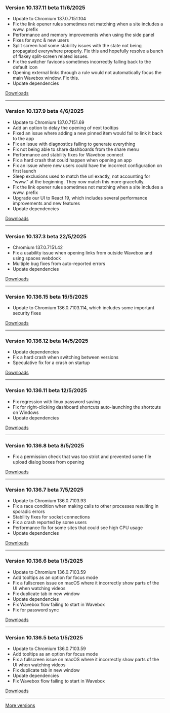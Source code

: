 <h3>Version 10.137.11 beta <span class="date">11/6/2025</span></h3>
<ul>
  <li>Update to Chromium 137.0.7151.104</li>
  <li>Fix the link opener rules sometimes not matching when a site includes a www. prefix</li>
  <li>Performance and memory improvements when using the side panel</li>
  <li>Fixes for sync & new users</li>
  <li>
    Split screen had some stability issues with the state not being propagated everywhere
    properly. Fix this and hopefully resolve a bunch of flakey split-screen related issues.
  </li>
  <li>Fix the switcher favicons sometimes incorrectly falling back to the default icon</li>
  <li>Opening external links through a rule would not automatically focus the main Wavebox window. Fix this.</li>
  <li>Update dependencies</li>
</ul>

[Downloads](https://wavebox.io/download/release/10.137.11.3)

---

<h3>Version 10.137.9 beta <span class="date">4/6/2025</span></h3>
<ul>
  <li>Update to Chromium 137.0.7151.69</li>
  <li>Add an option to delay the opening of next tooltips</li>
  <li>Fixed an issue where adding a new pinned item would fail to link it back to the app</li>
  <li>Fix an issue with diagnostics failing to generate everything</li>
  <li>Fix not being able to share dashboards from the share menu</li>
  <li>Performance and stability fixes for Wavebox connect</li>
  <li>Fix a hard crash that could happen when opening an app</li>
  <li>Fix an issue where new users could have the incorrect configuration on first launch</li>
  <li>Sleep exclusions used to match the url exactly, not accounting for "www." at the beginning. They now match this more gracefully.</li>
  <li>Fix the link opener rules sometimes not matching when a site includes a www. prefix</li>
  <li>Upgrade our UI to React 19, which includes several performance improvements and new features</li>
  <li>Update dependencies</li>
</ul>

[Downloads](https://wavebox.io/download/release/10.137.9.3)

---

<h3>Version 10.137.3 beta <span class="date">22/5/2025</span></h3>
<ul>
  <li>Chromium 137.0.7151.42</li>
  <li>Fix a usability issue when opening links from outside Wavebox and using spaces webdock</li>
  <li>Multiple bug fixes from auto-reported errors</li>
  <li>Update dependencies</li>
</ul>

[Downloads](https://wavebox.io/download/release/10.137.3.3)

---

<h3>Version 10.136.15 beta <span class="date">15/5/2025</span></h3>
<ul>
  <li>Update to Chromium 136.0.7103.114, which includes some important security fixes</li>
</ul>

[Downloads](https://wavebox.io/download/release/10.136.15.3)

---

<h3>Version 10.136.12 beta <span class="date">14/5/2025</span></h3>
<ul>
  <li>Update dependencies</li>
  <li>Fix a hard crash when switching between versions</li>
  <li>Speculative fix for a crash on startup</li>
</ul>

[Downloads](https://wavebox.io/download/release/10.136.12.3)

---

<h3>Version 10.136.11 beta <span class="date">12/5/2025</span></h3>
<ul>
  <li>Fix regression with linux password saving</li>
  <li>Fix for right-clicking dashboard shortcuts auto-launching the shortcuts on Windows</li>
  <li>Update dependencies</li>
</ul>

[Downloads](https://wavebox.io/download/release/10.136.11.3)

---

<h3>Version 10.136.8 beta <span class="date">8/5/2025</span></h3>
<ul>
  <li>Fix a permission check that was too strict and prevented some file upload dialog boxes from opening</li>
</ul>

[Downloads](https://wavebox.io/download/release/10.136.8.3)

---

<h3>Version 10.136.7 beta <span class="date">7/5/2025</span></h3>
<ul>
  <li>Update to Chromium 136.0.7103.93</li>
  <li>Fix a race condition when making calls to other processes resulting in sporadic errors</li>
  <li>Stability fixes for socket connections</li>
  <li>Fix a crash reported by some users</li>
  <li>Performance fix for some sites that could see high CPU usage</li>
  <li>Update dependencies</li>
</ul>

[Downloads](https://wavebox.io/download/release/10.136.7.3)

---

<h3>Version 10.136.6 beta <span class="date">1/5/2025</span></h3>
<ul>
  <li>Update to Chromium 136.0.7103.59</li>
  <li>Add tooltips as an option for focus mode</li>
  <li>Fix a fullscreen issue on macOS where it incorrectly show parts of the UI when watching videos</li>
  <li>Fix duplicate tab in new window</li>
  <li>Update dependencies</li>
  <li>Fix Wavebox flow failing to start in Wavebox</li>
  <li>Fix for password sync</li>
</ul>

[Downloads](https://wavebox.io/download/release/10.136.6.3)

---

<h3>Version 10.136.5 beta <span class="date">1/5/2025</span></h3>
<ul>
  <li>Update to Chromium 136.0.7103.59</li>
  <li>Add tooltips as an option for focus mode</li>
  <li>Fix a fullscreen issue on macOS where it incorrectly show parts of the UI when watching videos</li>
  <li>Fix duplicate tab in new window</li>
  <li>Update dependencies</li>
  <li>Fix Wavebox flow failing to start in Wavebox</li>
</ul>

[Downloads](https://wavebox.io/download/release/10.136.5.3)

---
[More versions](https://wavebox.io/changelog/beta/)